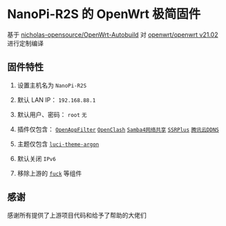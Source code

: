 # NanoPi-R2S 的 OpenWrt 极简固件

基于 [nicholas-opensource/OpenWrt-Autobuild](https://github.com/nicholas-opensource/OpenWrt-Autobuild/tree/main) 对 [openwrt/openwrt v21.02](https://github.com/openwrt/openwrt/tree/openwrt-21.02) 进行定制编译

## 固件特性

1. 设置主机名为 `NanoPi-R2S`

2. 默认 LAN IP： `192.168.88.1`

3. 默认用户、密码： `root` `无`

4. 插件仅包含： [`OpenAppFilter`](https://github.com/destan19/OpenAppFilter) [`OpenClash`](https://github.com/vernesong/OpenClash) [`Samba4网络共享`](https://github.com/openwrt/luci/tree/openwrt-21.02/applications/luci-app-samba4) [`SSRPlus`](https://github.com/fw876/helloworld) [`腾讯云DDNS`](https://github.com/msylgj/OpenWrt_luci-app/tree/main/luci-app-tencentddns)

7. 主题仅包含 [`luci-theme-argon`](https://github.com/jerrykuku/luci-theme-argon)

8. 默认关闭 `IPv6`

9. 移除上游的 [`fuck`](https://github.com/nicholas-opensource/OpenWrt-Autobuild/blob/main/PATCH/new/script/fuck) 等组件

## 感谢

感谢所有提供了上游项目代码和给予了帮助的大佬们

